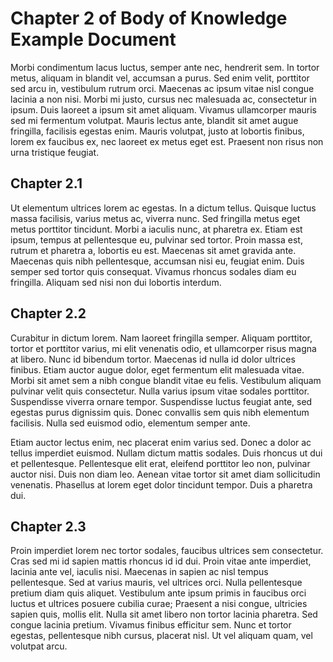 # Chapter 2 of Body of Knowledge Example Document

Morbi condimentum lacus luctus, semper ante nec, hendrerit sem. In tortor metus, aliquam in blandit vel, accumsan a purus. Sed enim velit, porttitor sed arcu in, vestibulum rutrum orci. Maecenas ac ipsum vitae nisl congue lacinia a non nisi. Morbi mi justo, cursus nec malesuada ac, consectetur in ipsum. Duis laoreet a ipsum sit amet aliquam. Vivamus ullamcorper mauris sed mi fermentum volutpat. Mauris lectus ante, blandit sit amet augue fringilla, facilisis egestas enim. Mauris volutpat, justo at lobortis finibus, lorem ex faucibus ex, nec laoreet ex metus eget est. Praesent non risus non urna tristique feugiat.

## Chapter 2.1

Ut elementum ultrices lorem ac egestas. In a dictum tellus. Quisque luctus massa facilisis, varius metus ac, viverra nunc. Sed fringilla metus eget metus porttitor tincidunt. Morbi a iaculis nunc, at pharetra ex. Etiam est ipsum, tempus at pellentesque eu, pulvinar sed tortor. Proin massa est, rutrum et pharetra a, lobortis eu est. Maecenas sit amet gravida ante. Maecenas quis nibh pellentesque, accumsan nisi eu, feugiat enim. Duis semper sed tortor quis consequat. Vivamus rhoncus sodales diam eu fringilla. Aliquam sed nisi non dui lobortis interdum.

## Chapter 2.2

Curabitur in dictum lorem. Nam laoreet fringilla semper. Aliquam porttitor, tortor et porttitor varius, mi elit venenatis odio, et ullamcorper risus magna at libero. Nunc id bibendum tortor. Maecenas id nulla id dolor ultrices finibus. Etiam auctor augue dolor, eget fermentum elit malesuada vitae. Morbi sit amet sem a nibh congue blandit vitae eu felis. Vestibulum aliquam pulvinar velit quis consectetur. Nulla varius ipsum vitae sodales porttitor. Suspendisse viverra ornare tempor. Suspendisse luctus feugiat ante, sed egestas purus dignissim quis. Donec convallis sem quis nibh elementum facilisis. Nulla sed euismod odio, elementum semper ante.

Etiam auctor lectus enim, nec placerat enim varius sed. Donec a dolor ac tellus imperdiet euismod. Nullam dictum mattis sodales. Duis rhoncus ut dui et pellentesque. Pellentesque elit erat, eleifend porttitor leo non, pulvinar auctor nisi. Duis non diam leo. Aenean vitae tortor sit amet diam sollicitudin venenatis. Phasellus at lorem eget dolor tincidunt tempor. Duis a pharetra dui.

## Chapter 2.3

Proin imperdiet lorem nec tortor sodales, faucibus ultrices sem consectetur. Cras sed mi id sapien mattis rhoncus id id dui. Proin vitae ante imperdiet, lacinia ante vel, iaculis nisi. Maecenas in sapien ac nisl tempus pellentesque. Sed at varius mauris, vel ultrices orci. Nulla pellentesque pretium diam quis aliquet. Vestibulum ante ipsum primis in faucibus orci luctus et ultrices posuere cubilia curae; Praesent a nisi congue, ultricies sapien quis, mollis elit. Nulla sit amet libero non tortor lacinia pharetra. Sed congue lacinia pretium. Vivamus finibus efficitur sem. Nunc et tortor egestas, pellentesque nibh cursus, placerat nisl. Ut vel aliquam quam, vel volutpat arcu.
